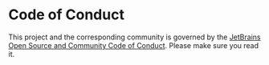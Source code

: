 # Code of Conduct

This project and the corresponding community is governed by the [JetBrains Open Source and Community Code of Conduct](https://github.com/jetbrains#code-of-conduct).
Please make sure you read it. 
